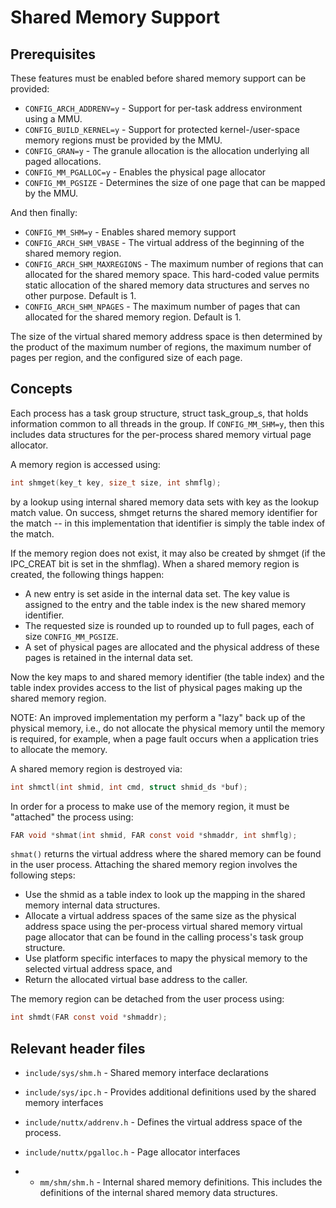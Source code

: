 # Shared Memory Support

## Prerequisites

These features must be enabled before shared memory support can be
provided:

  - `CONFIG_ARCH_ADDRENV=y` - Support for per-task address environment
    using a MMU.
  - `CONFIG_BUILD_KERNEL=y` - Support for protected kernel-/user-space
    memory regions must be provided by the MMU.
  - `CONFIG_GRAN=y` - The granule allocation is the allocation
    underlying all paged allocations.
  - `CONFIG_MM_PGALLOC=y` - Enables the physical page allocator
  - `CONFIG_MM_PGSIZE` - Determines the size of one page that can be
    mapped by the MMU.

And then finally:

  - `CONFIG_MM_SHM=y` - Enables shared memory support
  - `CONFIG_ARCH_SHM_VBASE` - The virtual address of the beginning of
    the shared memory region.
  - `CONFIG_ARCH_SHM_MAXREGIONS` - The maximum number of regions that
    can allocated for the shared memory space. This hard-coded value
    permits static allocation of the shared memory data structures and
    serves no other purpose. Default is 1.
  - `CONFIG_ARCH_SHM_NPAGES` - The maximum number of pages that can
    allocated for the shared memory region. Default is 1.

The size of the virtual shared memory address space is then determined
by the product of the maximum number of regions, the maximum number of
pages per region, and the configured size of each page.

## Concepts

Each process has a task group structure, struct task\_group\_s, that
holds information common to all threads in the group. If
`CONFIG_MM_SHM=y`, then this includes data structures for the
per-process shared memory virtual page allocator.

A memory region is accessed using:

``` C
int shmget(key_t key, size_t size, int shmflg);
```

by a lookup using internal shared memory data sets with key as the
lookup match value. On success, shmget returns the shared memory
identifier for the match -- in this implementation that identifier is
simply the table index of the match.

If the memory region does not exist, it may also be created by shmget
(if the IPC\_CREAT bit is set in the shmflag). When a shared memory
region is created, the following things happen:

  - A new entry is set aside in the internal data set. The key value is
    assigned to the entry and the table index is the new shared memory
    identifier.
  - The requested size is rounded up to rounded up to full pages, each
    of size `CONFIG_MM_PGSIZE`.
  - A set of physical pages are allocated and the physical address of
    these pages is retained in the internal data set.

Now the key maps to and shared memory identifier (the table index) and
the table index provides access to the list of physical pages making up
the shared memory region.

NOTE: An improved implementation my perform a "lazy" back up of the
physical memory, i.e., do not allocate the physical memory until the
memory is required, for example, when a page fault occurs when a
application tries to allocate the memory.

A shared memory region is destroyed via:

``` C
int shmctl(int shmid, int cmd, struct shmid_ds *buf);
```

In order for a process to make use of the memory region, it must be
"attached" the process using:

``` C
FAR void *shmat(int shmid, FAR const void *shmaddr, int shmflg);
```

`shmat()` returns the virtual address where the shared memory can be
found in the user process. Attaching the shared memory region involves
the following steps:

  - Use the shmid as a table index to look up the mapping in the shared
    memory internal data structures.
  - Allocate a virtual address spaces of the same size as the physical
    address space using the per-process virtual shared memory virtual
    page allocator that can be found in the calling process's task group
    structure.
  - Use platform specific interfaces to mapy the physical memory to the
    selected virtual address space, and
  - Return the allocated virtual base address to the caller.

The memory region can be detached from the user process using:

``` C
int shmdt(FAR const void *shmaddr);
```

## Relevant header files

  - `include/sys/shm.h` - Shared memory interface declarations

  - `include/sys/ipc.h` - Provides additional definitions used by the
    shared memory interfaces

  - `include/nuttx/addrenv.h` - Defines the virtual address space of the
    process.

  - `include/nuttx/pgalloc.h` - Page allocator interfaces

  -   - `mm/shm/shm.h` - Internal shared memory definitions. This
        includes the  
        definitions of the internal shared memory data structures.
